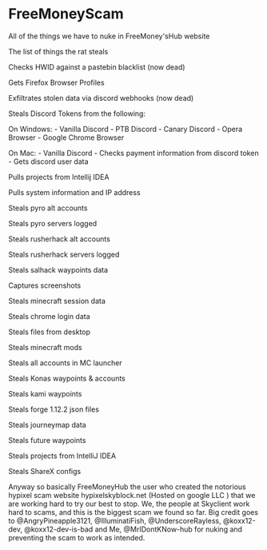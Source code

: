 # FreeMoneyScam
All of the things we have to nuke in FreeMoney'sHub website

The list of things the rat steals

Checks HWID against a pastebin blacklist (now dead)

Gets Firefox Browser Profiles

Exfiltrates stolen data via discord webhooks (now dead)

Steals Discord Tokens from the following:

 On Windows:
        - Vanilla Discord
        - PTB Discord
        - Canary Discord
        - Opera Browser
        - Google Chrome Browser

 On Mac:
        - Vanilla Discord
    - Checks payment information from discord token
    - Gets discord user data

Pulls projects from Intellij IDEA

Pulls system information and IP address

Steals pyro alt accounts

Steals pyro servers logged

Steals rusherhack alt accounts

Steals rusherhack servers logged

Steals salhack waypoints data

Captures screenshots

Steals minecraft session data

Steals chrome login data

Steals files from desktop

Steals minecraft mods

Steals all accounts in MC launcher

Steals Konas waypoints & accounts

Steals kami waypoints

Steals forge 1.12.2 json files 

Steals journeymap data

Steals future waypoints

Steals projects from IntelliJ IDEA

Steals ShareX configs





Anyway so basically FreeMoneyHub the user who created the notorious hypixel scam website hypixelskyblock.net (Hosted on google LLC ) that we are working hard to try our best to stop. 
We, the people at Skyclient work hard to scams, and this is the biggest scam we found so far. Big credit goes to @AngryPineapple3121, @IlluminatiFish, @UnderscoreRayless, @koxx12-dev, @koxx12-dev-is-bad and Me, @MrIDontKNow-hub  for nuking and preventing the scam to work as intended.

